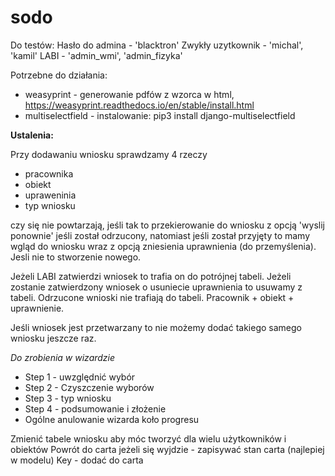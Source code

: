 # sodo

Do testów:
Hasło do admina - 'blacktron'
Zwykły uzytkownik - 'michal', 'kamil'
LABI - 'admin_wmi', 'admin_fizyka'

Potrzebne do działania:
- weasyprint - generowanie pdfów z wzorca w html, https://weasyprint.readthedocs.io/en/stable/install.html
- multiselectfield - instalowanie: pip3 install django-multiselectfield


<b>Ustalenia:</b>

Przy dodawaniu wniosku sprawdzamy 4 rzeczy
- pracownika
- obiekt 
- upraweninia
- typ wniosku

czy się nie powtarzają, jeśli tak to przekierowanie do wniosku z opcją 'wyslij ponownie' jeśli został odrzucony, natomiast jeśli został przyjęty to mamy wgląd do wniosku wraz z opcją zniesienia uprawnienia (do przemyślenia). Jesli nie to stworzenie nowego. 



Jeżeli LABI zatwierdzi wniosek to trafia on do potrójnej tabeli. Jeżeli zostanie zatwierdzony wniosek o usuniecie uprawnienia to usuwamy z tabeli. Odrzucone wnioski nie trafiają do tabeli.
Pracownik + obiekt + uprawnienie.


Jeśli wniosek jest przetwarzany to nie możemy dodać takiego samego wniosku jeszcze raz. 


<i>Do zrobienia w wizardzie</i>
<ul>
	<li>Step 1 - uwzględnić wybór</li>
	<li>Step 2 - Czyszczenie wyborów</li>
	<li>Step 3 - typ wniosku</li>
	<li>Step 4 - podsumowanie i złożenie</li>
	<li>Ogólne anulowanie wizarda koło progresu</li>
</ul>
Zmienić tabele wniosku aby móc tworzyć dla wielu użytkowników i obiektów 
Powrót do carta jeżeli się wyjdzie - zapisywać stan carta (najlepiej w modelu)
Key - dodać do carta